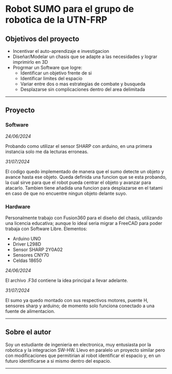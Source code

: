 #  Robot SUMO para el grupo de robotica de la UTN-FRP
##  Objetivos del proyecto
+ Incentivar el auto-aprendizaje e investigacion
+ Diseñar/Modelar un chasis que se adapte a las necesidades y lograr imprimirlo en 3D
+ Progrmar un Software que logre:
    + Identificar un objetivo frente de si
    + Identificar limites del espacio
    + Variar entre dos o mas estrategias de combate y busqueda
    + Desplazarse sin complicaciones dentro del area delimitada

---

##    Proyecto
###    Software

_24/06/2024_

Probando como utilizar el sensor SHARP con arduino, en una primera instancia solo me da lecturas erroneas.

_31/07/2024_

El codigo quedo implementado de manera que el sumo detecte un objeto y avance hasta ese objeto.
Queda definida una funcion que se esta probando, la cual sirve para que el robot pueda centrar el objeto y avanzar para atacarlo.
Tambien tiene añadida una funcion para desplazarse en el tatami en caso de que no encuentre ningun objeto delante suyo.

###    Hardware

Personalmente trabajo con Fusion360 para el diseño del chasis, utilizando una licencia educativa; aunque lo ideal seria migrar a FreeCAD para poder trabaja con Software Libre.
Elementos:
+ Arduino UNO
+ Driver L298D
+ Sensor SHARP 2Y0A02
+ Sensores CNY70
+ Celdas 18650

_24/06/2024_

El archivo .F3d contiene la idea principal a llevar adelante.

_31/07/2024_

El sumo ya quedo montado con sus respectivos motores, puente H, sensores sharp y arduino; de momento solo funciona conectado a una fuente de alimentacion.

---

## Sobre el autor
  Soy un estudiante de ingenieria en electronica, muy entusiasta por la robotica y la integracion SW-HW.
  Llevo en paralelo un proyecto similar pero con modificaciones que permitirian al robot identificar el espacio y, en un futuro identificarse a si mismo dentro del espacio.

---


